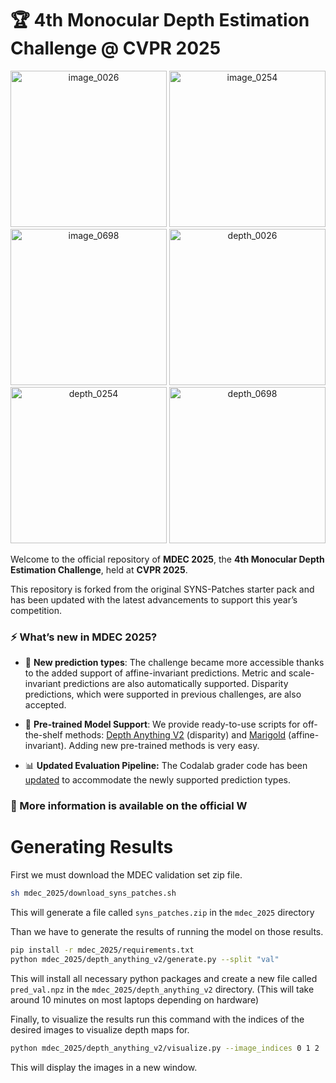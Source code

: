 # 🏆 4th Monocular Depth Estimation Challenge @ CVPR 2025

<p align="center">
<img src="./assets/syns/image_0026.png" alt="image_0026"  width="250"/>
<img src="./assets/syns/image_0254.png" alt="image_0254"  width="250"/>
<img src="./assets/syns/image_0698.png" alt="image_0698"  width="250"/>
 
<img src="./assets/syns/depth_0026.png" alt="depth_0026"  width="250"/>
<img src="./assets/syns/depth_0254.png" alt="depth_0254"  width="250"/>
<img src="./assets/syns/depth_0698.png" alt="depth_0698"  width="250"/>
</p>


Welcome to the official repository of **MDEC 2025**, the **4th Monocular Depth Estimation Challenge**, held at **CVPR 2025**.

This repository is forked from the original SYNS-Patches starter pack and has been updated with the latest advancements to support this year’s competition.

### ⚡ What’s new in MDEC 2025?

- 📐 **New prediction types**: The challenge became more accessible thanks to the added support of affine-invariant predictions. Metric and scale-invariant predictions are also automatically supported. Disparity predictions, which were supported in previous challenges, are also accepted. 

- 🤗 **Pre-trained Model Support**: We provide ready-to-use scripts for off-the-shelf methods: [Depth Anything V2](mdec_2025/depth_anything_v2/generate.py) (disparity) and [Marigold](mdec_2025/marigold_v1-0/generate.py) (affine-invariant). Adding new pre-trained methods is very easy.

- 📊 **Updated Evaluation Pipeline:** The Codalab grader code has been [updated](src/core/evaluator.py) to accommodate the newly supported prediction types.

### 🚀 More information is available on the official [<img src="https://img.shields.io/badge/%F0%9F%A4%8D%E2%80%83Challenge%20-Website-blue" height=16px alt="Website Badge">](https://jspenmar.github.io/MDEC/)

# Generating Results

First we must download the MDEC validation set zip file.

```bash
sh mdec_2025/download_syns_patches.sh 
```
This will generate a file called ```syns_patches.zip``` in the ```mdec_2025``` directory

Than we have to generate the results of running the model on those results.

```bash
pip install -r mdec_2025/requirements.txt
python mdec_2025/depth_anything_v2/generate.py --split "val"
```
This will install all necessary python packages and create a new file called ```pred_val.npz``` in the ```mdec_2025/depth_anything_v2``` directory. (This will take around 10 minutes on most laptops depending on hardware)

Finally, to visualize the results run this command with the indices of the desired images to visualize depth maps for.

```bash
python mdec_2025/depth_anything_v2/visualize.py --image_indices 0 1 2
```
This will display the images in a new window.